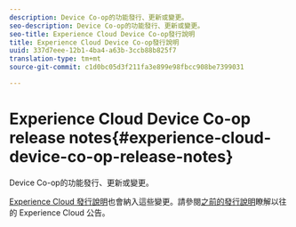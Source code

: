 ```yaml
---
description: Device Co-op的功能發行、更新或變更。
seo-description: Device Co-op的功能發行、更新或變更。
seo-title: Experience Cloud Device Co-op發行說明
title: Experience Cloud Device Co-op發行說明
uuid: 337d7eee-12b1-4ba4-a63b-3ccb88b825f7
translation-type: tm+mt
source-git-commit: c1d0bc05d3f211fa3e899e98fbcc908be7399031

---
```



# Experience Cloud Device Co-op release notes{#experience-cloud-device-co-op-release-notes}

Device Co-op的功能發行、更新或變更。

[Experience Cloud 發行說明](https://marketing.adobe.com/resources/help/en_US/whatsnew/)也會納入這些變更。請參閱[之前的發行說明](https://marketing.adobe.com/resources/help/en_US/whatsnew/c_legacy_releases.html)瞭解以往的 Experience Cloud 公告。
